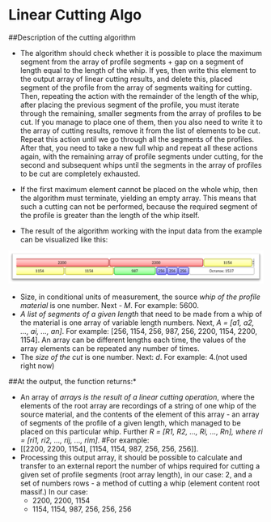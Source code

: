 # Linear Cutting Algo

##Description of the cutting algorithm
* The algorithm should check whether it is possible to place the maximum segment from the array of profile segments + gap on a segment of length equal to the length of the whip. If yes, then write this element to the output array of linear cutting results, and delete this, placed segment of the profile from the array of segments waiting for cutting. Then, repeating the action with the remainder of the length of the whip, after placing the previous segment of the profile, you must iterate through the remaining, smaller segments from the array of profiles to be cut. If you manage to place one of them, then you also need to write it to the array of cutting results, remove it from the list of elements to be cut. Repeat this action until we go through all the segments of the profiles. After that, you need to take a new full whip and repeat all these actions again, with the remaining array of profile segments under cutting, for the second and subsequent whips until the segments in the array of profiles to be cut are completely exhausted.

* If the first maximum element cannot be placed on the whole whip, then the algorithm must terminate, yielding an empty array. This means that such a cutting can not be performed, because the required segment of the profile is greater than the length of the whip itself.

* The result of the algorithm working with the input data from the example can be visualized like this:


![Algorithm schema](result.png)


- Size, in conditional units of measurement, the source *whip of the profile material* is one number. Next - *M*.
For example: 5600.
- *A list of segments of a given length* that need to be made from a whip of the material is one array of variable length numbers. Next, *A = [a1, a2, ..., ai, ..., an]*.
For example: [256, 1154, 256, 987, 256, 2200, 1154, 2200, 1154].
An array can be different lengths each time, the values of the array elements can be repeated any number of times.
- The *size of the cut* is one number. Next: *d*.
For example: 4.(not used right now)



##At the output, the function returns:*

* An array of *arrays is the result of a linear cutting operation*, where the elements of the root array are recordings of a string of one whip of the source material, and the contents of the element of this array - an array of segments of the profile of a given length, which managed to be placed on this particular whip. Further *R = [R1, R2, ..., Ri, ..., Rn], where ri = [ri1, ri2, ..., rij, ..., rim]*.
#For example: 
* [[2200, 2200, 1154], [1154, 1154, 987, 256, 256, 256]].
* Processing this output array, it should be possible to calculate and transfer to an external report the number of whips required for cutting a given set of profile segments (root array length), in our case: 2, and a set of numbers rows - a method of cutting a whip (element content root massif.) In our case:
    - 2200, 2200, 1154
    - 1154, 1154, 987, 256, 256, 256

